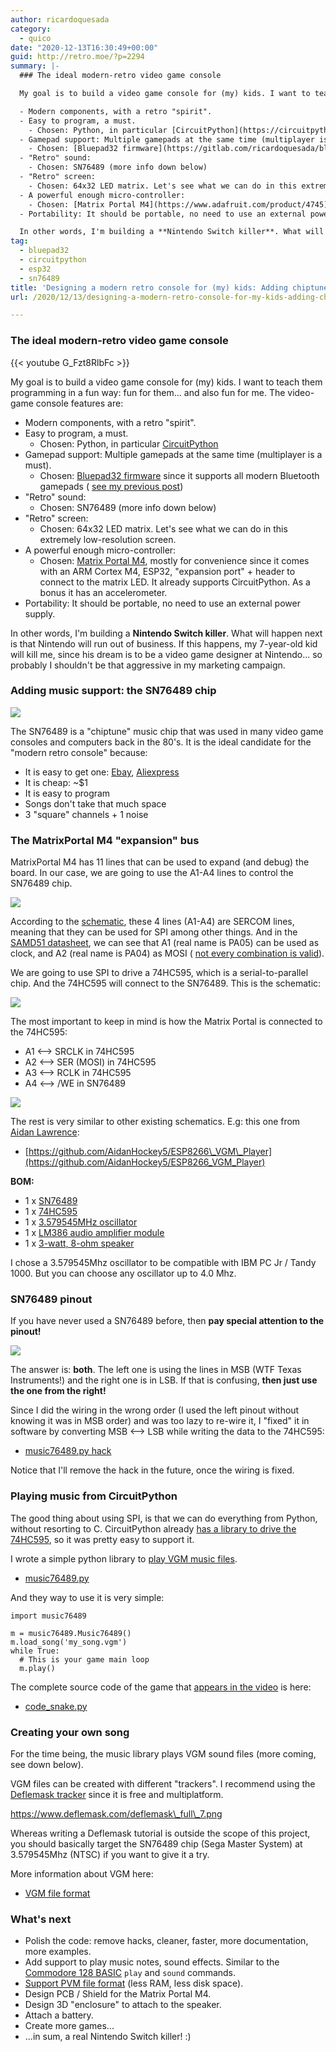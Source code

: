 ```yaml
---
author: ricardoquesada
category:
  - quico
date: "2020-12-13T16:30:49+00:00"
guid: http://retro.moe/?p=2294
summary: |-
  ### The ideal modern-retro video game console

  My goal is to build a video game console for (my) kids. I want to teach them programming in a fun way: fun for them... and also fun for me. The video-game console features are:

  - Modern components, with a retro "spirit".
  - Easy to program, a must.
    - Chosen: Python, in particular [CircuitPython](https://circuitpython.org/)
  - Gamepad support: Multiple gamepads at the same time (multiplayer is a must).
    - Chosen: [Bluepad32 firmware](https://gitlab.com/ricardoquesada/bluepad32) since it supports all modern Bluetooth gamepads ( [see my previous post](https://retro.moe/2020/11/24/bluepad32-gamepad-support-for-esp32/))
  - "Retro" sound:
    - Chosen: SN76489 (more info down below)
  - "Retro" screen:
    - Chosen: 64x32 LED matrix. Let's see what we can do in this extremely low-resolution screen.
  - A powerful enough micro-controller:
    - Chosen: [Matrix Portal M4](https://www.adafruit.com/product/4745), mostly for convenience since it comes with an ARM Cortex M4, ESP32, "expansion port" + header to connect to the matrix LED. It already supports CircuitPython. As a bonus it has an accelerometer.
  - Portability: It should be portable, no need to use an external power supply.

  In other words, I'm building a **Nintendo Switch killer**. What will happen next is that Nintendo will run out of business. If this happens, my 7-year-old kid will kill me, since his dream is to be a video game designer at Nintendo... so probably I shouldn't be that aggressive in my marketing campaign.
tag:
  - bluepad32
  - circuitpython
  - esp32
  - sn76489
title: 'Designing a modern retro console for (my) kids: Adding chiptune music'
url: /2020/12/13/designing-a-modern-retro-console-for-my-kids-adding-chiptune-music/

---
```

### The ideal modern-retro video game console

{{< youtube G_Fzt8RlbFc >}}

My goal is to build a video game console for (my) kids. I want to teach them programming in a fun way: fun for them... and also fun for me. The video-game console features are:

- Modern components, with a retro "spirit".
- Easy to program, a must.
  - Chosen: Python, in particular [CircuitPython](https://circuitpython.org/)
- Gamepad support: Multiple gamepads at the same time (multiplayer is a must).
  - Chosen: [Bluepad32 firmware](https://gitlab.com/ricardoquesada/bluepad32) since it supports all modern Bluetooth gamepads ( [see my previous post](/2020/11/24/bluepad32-gamepad-support-for-esp32/))
- "Retro" sound:
  - Chosen: SN76489 (more info down below)
- "Retro" screen:
  - Chosen: 64x32 LED matrix. Let's see what we can do in this extremely low-resolution screen.
- A powerful enough micro-controller:
  - Chosen: [Matrix Portal M4](https://www.adafruit.com/product/4745), mostly for convenience since it comes with an ARM Cortex M4, ESP32, "expansion port" + header to connect to the matrix LED. It already supports CircuitPython. As a bonus it has an accelerometer.
- Portability: It should be portable, no need to use an external power supply.

In other words, I'm building a **Nintendo Switch killer**. What will happen next is that Nintendo will run out of business. If this happens, my 7-year-old kid will kill me, since his dream is to be a video game designer at Nintendo... so probably I shouldn't be that aggressive in my marketing campaign.

### Adding music support: the SN76489 chip

![](https://upload.wikimedia.org/wikipedia/commons/a/a8/SN76489_01.jpg)

The SN76489 is a "chiptune" music chip that was used in many video game consoles and computers back in the 80's. It is the ideal candidate for the "modern retro console" because:

- It is easy to get one: [Ebay](https://www.ebay.com/sch/i.html?_from=R40&_trksid=p2047675.m570.l1313&_nkw=sn76489&_sacat=0), [Aliexpress](https://www.aliexpress.com/af/sn76489.html?d=y&origin=n&SearchText=sn76489&catId=0&initiative_id=SB_20201212230428)
- It is cheap: ~$1
- It is easy to program
- Songs don't take that much space
- 3 "square" channels + 1 noise

### The MatrixPortal M4 "expansion" bus

MatrixPortal M4 has 11 lines that can be used to expand (and debug) the board. In our case, we are going to use the A1-A4 lines to control the SN76489 chip.

![](https://cdn-learn.adafruit.com/assets/assets/000/095/061/small360/led_matrices_matrixportal_pinout_analog.jpg?1600991865)

According to the [schematic](https://learn.adafruit.com/assets/95095), these 4 lines (A1-A4) are SERCOM lines, meaning that they can be used for SPI among other things. And in the [SAMD51 datasheet](http://ww1.microchip.com/downloads/en/DeviceDoc/SAM_D5xE5x_Family_Data_Sheet_DS60001507F.pdf), we can see that A1 (real name is PA05) can be used as clock, and A2 (real name is PA04) as MOSI ( [not every combination is valid](https://github.com/adafruit/circuitpython/issues/3798)).

We are going to use SPI to drive a 74HC595, which is a serial-to-parallel chip. And the 74HC595 will connect to the SN76489. This is the schematic:

[![](/wp-content/uploads/2020/12/soundcard.png?w=799)](/wp-content/uploads/2020/12/soundcard.png)

The most important to keep in mind is how the Matrix Portal is connected to the 74HC595:

- A1 <--> SRCLK in 74HC595
- A2 <--> SER (MOSI) in 74HC595
- A3 <--> RCLK in 74HC595
- A4 <--> /WE in SN76489

![](https://lh3.googleusercontent.com/pw/ACtC-3dORo_lpySdKGT5dLdLvUfUZKtyNs6ztvrgDdFwALVFVt3hSyBq_36oJtYJmOmveAeGzAbx89Ij4dtyXqrM9qkNiaNmSRR51FfDpHIhPCfH8i_IwymCXy0wWViVhJgYZ9PM_pydHpfk6YJetyWsNhmd_Q=-no)

The rest is very similar to other existing schematics. E.g: this one from [Aidan Lawrence](https://github.com/AidanHockey5):

- [https://github.com/AidanHockey5/ESP8266\_VGM\_Player](https://github.com/AidanHockey5/ESP8266_VGM_Player)

**BOM:**

- 1 x [SN76489](https://www.ebay.com/sch/i.html?_from=R40&_trksid=p2380057.m570.l1313&_nkw=sn76489&_sacat=0)
- 1 x [74HC595](https://www.digikey.com/en/products/detail/texas-instruments/SN74HC595N/277246)
- 1 x [3.579545MHz oscillator](https://www.digikey.com/en/products/detail/ecs-inc/ECS-100AX-035/827253)
- 1 x [LM386 audio amplifier module](https://www.amazon.com/gp/product/B01FDD3FYQ/ref=ppx_yo_dt_b_asin_title_o01_s00?ie=UTF8&psc=1)
- 1 x [3-watt, 8-ohm speaker](https://www.amazon.com/gp/product/B07YX9QLLN/ref=ppx_yo_dt_b_asin_title_o00_s00?ie=UTF8&psc=1)

I chose a 3.579545Mhz oscillator to be compatible with IBM PC Jr / Tandy 1000. But you can choose any oscillator up to 4.0 Mhz.

### SN76489 pinout

If you have never used a SN76489 before, then **pay special attention to the pinout!**

![](https://lh3.googleusercontent.com/pw/ACtC-3c0Ob7F4qSneQUY91I_RjecYUPU6W91R77-CRxYtnV9EjJo1tZXFgZvbnO7N_YBNZL0ze2jck99TjJjsWwpKj0Z7upHslsdY7r5gpZCvcJgc7nK8zPt8B4FAMX4UqzQ42p48G9RdbKgV0gi-dDyeQQWBA=-no)

The answer is: **both**. The left one is using the lines in MSB (WTF Texas Instruments!) and the right one is in LSB. If that is confusing, **then just use the one from the right!**

Since I did the wiring in the wrong order (I used the left pinout without knowing it was in MSB order) and was too lazy to re-wire it, I "fixed" it in software by converting MSB <--> LSB while writing the data to the 74HC595:

- [music76489.py hack](https://gitlab.com/ricardoquesada/bluepad32/-/blob/ddf293cd48156b8ad73452b4dc20e1309ca6c736/tools/circuitpython/music76489.py#L195)

Notice that I'll remove the hack in the future, once the wiring is fixed.

### Playing music from CircuitPython

The good thing about using SPI, is that we can do everything from Python, without resorting to C. CircuitPython already [has a library to drive the 74HC595](https://learn.adafruit.com/74hc595/usage), so it was pretty easy to support it.

I wrote a simple python library to [play VGM music files](https://www.smspower.org/Music/VGMFileFormat).

- [music76489.py](https://gitlab.com/ricardoquesada/bluepad32/-/blob/master/tools/circuitpython/music76489.py)

And they way to use it is very simple:

```
import music76489

m = music76489.Music76489()
m.load_song('my_song.vgm')
while True:
  # This is your game main loop
  m.play()
```

The complete source code of the game that [appears in the video](https://www.youtube.com/watch?v=G_Fzt8RlbFc) is here:

- [code\_snake.py](https://gitlab.com/ricardoquesada/bluepad32/-/blob/master/tools/circuitpython/code_snake.py)

### Creating your own song

For the time being, the music library plays VGM sound files (more coming, see down below).

VGM files can be created with different "trackers". I recommend using the [Deflemask tracker](https://www.deflemask.com/) since it is free and multiplatform.

https://www.deflemask.com/deflemask\_full\_7.png

Whereas writing a Deflemask tutorial is outside the scope of this project, you should basically target the SN76489 chip (Sega Master System) at 3.579545Mhz (NTSC) if you want to give it a try.

More information about VGM here:

- [VGM file format](https://www.smspower.org/Music/VGMFileFormat)

### What's next

- Polish the code: remove hacks, cleaner, faster, more documentation, more examples.
- Add support to play music notes, sound effects. Similar to the [Commodore 128 BASIC](https://www.commodore.ca/manuals/128_system_guide/sect-07a.htm) `play` and `sound` commands.
- [Support PVM file format](https://gitlab.com/ricardoquesada/pc-8088-misc/-/tree/master/pvmplay) (less RAM, less disk space).
- Design PCB / Shield for the Matrix Portal M4.
- Design 3D "enclosure" to attach to the speaker.
- Attach a battery.
- Create more games...
- ...in sum, a real Nintendo Switch killer! :)
